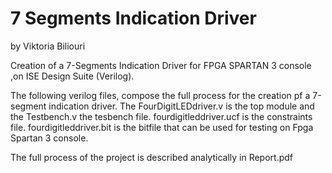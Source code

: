 # 7 Segments Indication Driver
by Viktoria Biliouri

Creation of a 7-Segments Indication Driver for FPGA SPARTAN 3 console ,on ISE Design Suite (Verilog). 

The following verilog files, compose the full process for the creation pf a 7-segment indication driver.
The FourDigitLEDdriver.v is the top module and the Testbench.v the tesbench file.
fourdigitleddriver.ucf is the constraints file.
fourdigitleddriver.bit is the bitfile that can be used for testing on Fpga Spartan 3 console.

The full process of the project is described analytically in Report.pdf

